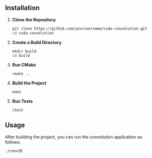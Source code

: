 ## Installation

1. **Clone the Repository**
    ```bash
    git clone https://github.com/yourusername/cuda-convolution.git
    cd cuda-convolution
    ```

2. **Create a Build Directory**
    ```bash
    mkdir build
    cd build
    ```

3. **Run CMake**
    ```bash
    cmake ..
    ```

4. **Build the Project**
    ```bash
    make
    ```

5. **Run Tests**
    ```bash
    ctest
    ```

## Usage

After building the project, you can run the convolution application as follows:

```bash
./conv2D

